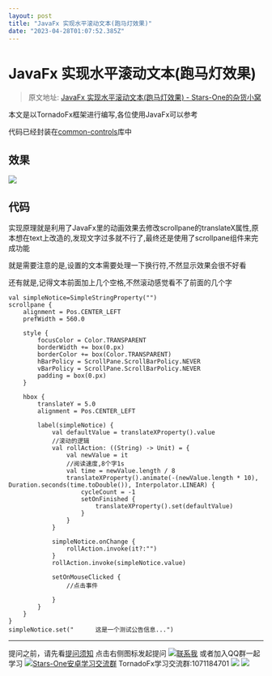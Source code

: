 ```yaml
---
layout: post
title: "JavaFx 实现水平滚动文本(跑马灯效果)"
date: "2023-04-28T01:07:52.385Z"
---
```

JavaFx 实现水平滚动文本(跑马灯效果)
======================

> 原文地址: [JavaFx 实现水平滚动文本(跑马灯效果) - Stars-One的杂货小窝](https://stars-one.site/2023/04/27/javafx-roll-notice)

本文是以TornadoFx框架进行编写,各位使用JavaFx可以参考

代码已经封装在[common-controls](https://github.com/stars-one/common-controls)库中

效果
--

![](https://img2023.cnblogs.com/blog/1210268/202304/1210268-20230427155605122-309971504.gif)

代码
--

实现原理就是利用了JavaFx里的动画效果去修改scrollpane的translateX属性,原本想在text上改造的,发现文字过多就不行了,最终还是使用了scrollpane组件来完成功能

就是需要注意的是,设置的文本需要处理一下换行符,不然显示效果会很不好看

还有就是,记得文本前面加上几个空格,不然滚动感觉看不了前面的几个字

    val simpleNotice=SimpleStringProperty("")
    scrollpane {
        alignment = Pos.CENTER_LEFT
        prefWidth = 560.0
    
        style {
            focusColor = Color.TRANSPARENT
            borderWidth += box(0.px)
            borderColor += box(Color.TRANSPARENT)
            hBarPolicy = ScrollPane.ScrollBarPolicy.NEVER
            vBarPolicy = ScrollPane.ScrollBarPolicy.NEVER
            padding = box(0.px)
        }
    
        hbox {
            translateY = 5.0
            alignment = Pos.CENTER_LEFT
    
            label(simpleNotice) {
                val defaultValue = translateXProperty().value
                //滚动的逻辑
                val rollAction: ((String) -> Unit) = {
                    val newValue = it
                    //阅读速度,8个字1s
                    val time = newValue.length / 8
                    translateXProperty().animate(-(newValue.length * 10), Duration.seconds(time.toDouble()), Interpolator.LINEAR) {
                        cycleCount = -1
                        setOnFinished {
                            translateXProperty().set(defaultValue)
                        }
                    }
                }
    
                simpleNotice.onChange {
                    rollAction.invoke(it?:"")
                }
                rollAction.invoke(simpleNotice.value)
    
                setOnMouseClicked {
                    //点击事件
    
                }
            }
        }
    }
    simpleNotice.set("      这是一个测试公告信息...")
    

* * *

提问之前，请先看[提问须知](https://www.cnblogs.com/stars-one/p/12500031.html) 点击右侧图标发起提问 [![联系我](http://wpa.qq.com/pa?p=2:1053894518:52 "联系我")](http://wpa.qq.com/msgrd?v=3&uin=1053894518&site=qq&menu=yes) 或者加入QQ群一起学习 [![Stars-One安卓学习交流群](//pub.idqqimg.com/wpa/images/group.png "Stars-One安卓学习交流群")](//shang.qq.com/wpa/qunwpa?idkey=6ca8d206ad4466e4675efa436df96c0837047da959c3fa550a1c568dc8c1fb6a) TornadoFx学习交流群:1071184701 ![](https://img2020.cnblogs.com/blog/1210268/202003/1210268-20200316120825333-1551152974.png) ![](https://img2018.cnblogs.com/blog/1210268/201905/1210268-20190508151523126-971809604.gif)